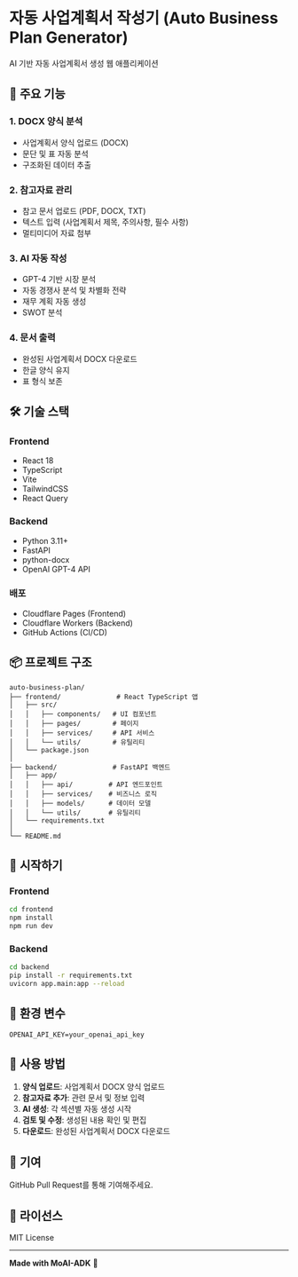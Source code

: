 # 자동 사업계획서 작성기 (Auto Business Plan Generator)

AI 기반 자동 사업계획서 생성 웹 애플리케이션

## 🎯 주요 기능

### 1. DOCX 양식 분석
- 사업계획서 양식 업로드 (DOCX)
- 문단 및 표 자동 분석
- 구조화된 데이터 추출

### 2. 참고자료 관리
- 참고 문서 업로드 (PDF, DOCX, TXT)
- 텍스트 입력 (사업계획서 제목, 주의사항, 필수 사항)
- 멀티미디어 자료 첨부

### 3. AI 자동 작성
- GPT-4 기반 시장 분석
- 자동 경쟁사 분석 및 차별화 전략
- 재무 계획 자동 생성
- SWOT 분석

### 4. 문서 출력
- 완성된 사업계획서 DOCX 다운로드
- 한글 양식 유지
- 표 형식 보존

## 🛠 기술 스택

### Frontend
- React 18
- TypeScript
- Vite
- TailwindCSS
- React Query

### Backend
- Python 3.11+
- FastAPI
- python-docx
- OpenAI GPT-4 API

### 배포
- Cloudflare Pages (Frontend)
- Cloudflare Workers (Backend)
- GitHub Actions (CI/CD)

## 📦 프로젝트 구조

```
auto-business-plan/
├── frontend/              # React TypeScript 앱
│   ├── src/
│   │   ├── components/   # UI 컴포넌트
│   │   ├── pages/        # 페이지
│   │   ├── services/     # API 서비스
│   │   └── utils/        # 유틸리티
│   └── package.json
│
├── backend/              # FastAPI 백엔드
│   ├── app/
│   │   ├── api/         # API 엔드포인트
│   │   ├── services/    # 비즈니스 로직
│   │   ├── models/      # 데이터 모델
│   │   └── utils/       # 유틸리티
│   └── requirements.txt
│
└── README.md
```

## 🚀 시작하기

### Frontend
```bash
cd frontend
npm install
npm run dev
```

### Backend
```bash
cd backend
pip install -r requirements.txt
uvicorn app.main:app --reload
```

## 🔐 환경 변수

```env
OPENAI_API_KEY=your_openai_api_key
```

## 📝 사용 방법

1. **양식 업로드**: 사업계획서 DOCX 양식 업로드
2. **참고자료 추가**: 관련 문서 및 정보 입력
3. **AI 생성**: 각 섹션별 자동 생성 시작
4. **검토 및 수정**: 생성된 내용 확인 및 편집
5. **다운로드**: 완성된 사업계획서 DOCX 다운로드

## 🤝 기여

GitHub Pull Request를 통해 기여해주세요.

## 📄 라이선스

MIT License

---

**Made with MoAI-ADK** 🚀
